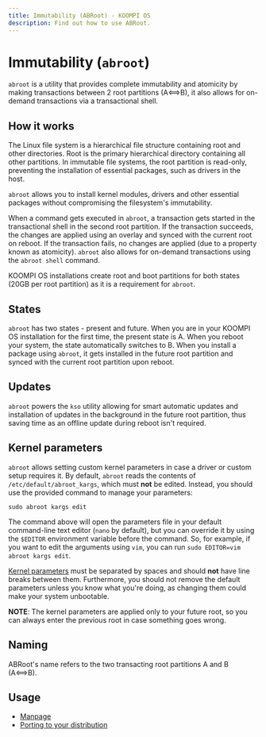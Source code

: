 ```yaml
---
title: Immutability (ABRoot) - KOOMPI OS
description: Find out how to use ABRoot.
---
```


# Immutability (`abroot`)

`abroot` is a utility that provides complete immutability and atomicity by making transactions between 2 root partitions (A⟺B), it also allows for on-demand transactions via a transactional shell.

## How it works

The Linux file system is a hierarchical file structure containing root and other directories. 
Root is the primary hierarchical directory containing all other partitions.
In immutable file systems, the root partition is read-only, preventing the installation of essential packages, such as drivers in the host.

`abroot` allows you to install kernel modules, drivers and other essential packages without compromising the filesystem's immutability. 

When a command gets executed in `abroot`, a transaction gets started in the transactional shell in the second root partition. If the transaction succeeds, the changes are applied using an overlay and synced with the current root on reboot. If the transaction fails, no changes are applied (due to a property known as atomicity). `abroot` also allows for on-demand transactions using the `abroot shell` command.

KOOMPI OS installations create root and boot partitions for both states (20GB per root partition) as it is a requirement for `abroot`.

## States

`abroot` has two states - present and future. When you are in your KOOMPI OS installation for the first time, the present state is A. When you reboot your system, the state automatically switches to B. When you install a package using `abroot`,  it gets installed in the future root partition and synced with the current root partition upon reboot.

## Updates

`abroot` powers the `kso` utility allowing for smart automatic updates and installation of updates in the background in the future root partition, thus saving time as an offline update during reboot isn't required.

## Kernel parameters

`abroot` allows setting custom kernel parameters in case a driver or custom setup requires it. By default, `abroot` reads the contents of `/etc/default/abroot_kargs`, which must **not** be edited. Instead, you should use the provided command to manage your parameters:

```
sudo abroot kargs edit
```

The command above will open the parameters file in your default command-line text editor (`nano` by default), but you can override it by using the `$EDITOR` environment variable before the command. So, for example, if you want to edit the arguments using `vim`, you can run `sudo EDITOR=vim abroot kargs edit`.

[Kernel parameters](https://www.kernel.org/doc/html/v4.14/admin-guide/kernel-parameters.html) must be separated by spaces and should **not** have line breaks between them. Furthermore, you should not remove the default parameters unless you know what you're doing, as changing them could make your system unbootable.

**NOTE**: The kernel parameters are applied only to your future root, so you can always enter the previous root in case something goes wrong.

## Naming

ABRoot's name refers to the two transacting root partitions A and B (A⟺B).

## Usage

- [Manpage](/docs/ABRoot/manpage)
- [Porting to your distribution](/docs/ABRoot/porting)
